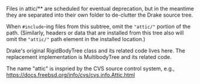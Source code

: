 
Files in attic/** are scheduled for eventual deprecation, but in the meantime
they are separated into their own folder to de-clutter the Drake source tree.

When `#include`-ing files from this subtree, omit the `"attic/"` portion of the
path.  (Similarly, headers or data that are installed from this tree also 
will omit the `"attic/"` path element in the installed location.)

Drake's original RigidBodyTree class and its related code lives here.
The replacement implementation is MultibodyTree and its related code.

The name "attic" is inspried by the CVS source control system, e.g.,
https://docs.freebsd.org/info/cvs/cvs.info.Attic.html
